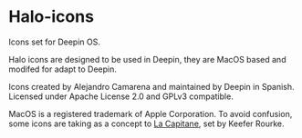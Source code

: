 # Halo-icons
Icons set for Deepin OS.

Halo icons are designed to be used in Deepin, they are MacOS based and modifed for adapt to Deepin. 

Icons created by Alejandro Camarena and maintained by Deepin in Spanish. Licensed under Apache License 2.0 and GPLv3 compatible. 

MacOS is a registered trademark of Apple Corporation. To avoid confusion, some icons are taking as a concept to [La Capitane](https://github.com/keeferrourke/la-capitaine-icon-theme), set by Keefer Rourke.
